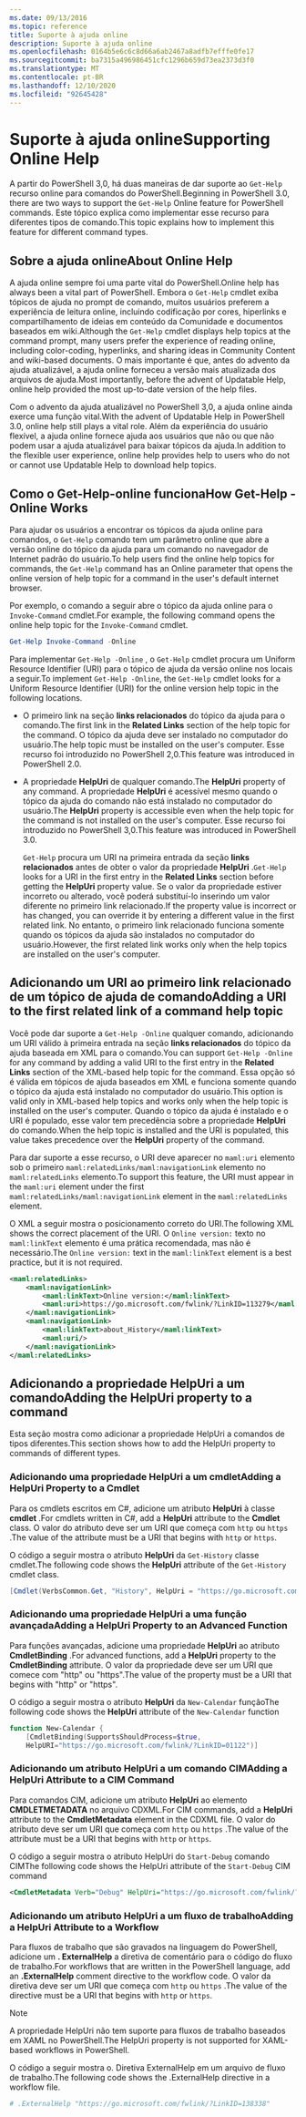 ```yaml
---
ms.date: 09/13/2016
ms.topic: reference
title: Suporte à ajuda online
description: Suporte à ajuda online
ms.openlocfilehash: 0164b5e6c6c8d66a6ab2467a8adfb7efffe0fe17
ms.sourcegitcommit: ba7315a496986451cfc1296b659d73ea2373d3f0
ms.translationtype: MT
ms.contentlocale: pt-BR
ms.lasthandoff: 12/10/2020
ms.locfileid: "92645428"
---
```

# <a name="supporting-online-help"></a><span data-ttu-id="a2eff-103">Suporte à ajuda online</span><span class="sxs-lookup"><span data-stu-id="a2eff-103">Supporting Online Help</span></span>

<span data-ttu-id="a2eff-104">A partir do PowerShell 3,0, há duas maneiras de dar suporte ao `Get-Help` recurso online para comandos do PowerShell.</span><span class="sxs-lookup"><span data-stu-id="a2eff-104">Beginning in PowerShell 3.0, there are two ways to support the `Get-Help` Online feature for PowerShell commands.</span></span> <span data-ttu-id="a2eff-105">Este tópico explica como implementar esse recurso para diferentes tipos de comando.</span><span class="sxs-lookup"><span data-stu-id="a2eff-105">This topic explains how to implement this feature for different command types.</span></span>

## <a name="about-online-help"></a><span data-ttu-id="a2eff-106">Sobre a ajuda online</span><span class="sxs-lookup"><span data-stu-id="a2eff-106">About Online Help</span></span>

<span data-ttu-id="a2eff-107">A ajuda online sempre foi uma parte vital do PowerShell.</span><span class="sxs-lookup"><span data-stu-id="a2eff-107">Online help has always been a vital part of PowerShell.</span></span> <span data-ttu-id="a2eff-108">Embora o `Get-Help` cmdlet exiba tópicos de ajuda no prompt de comando, muitos usuários preferem a experiência de leitura online, incluindo codificação por cores, hiperlinks e compartilhamento de ideias em conteúdo da Comunidade e documentos baseados em wiki.</span><span class="sxs-lookup"><span data-stu-id="a2eff-108">Although the `Get-Help` cmdlet displays help topics at the command prompt, many users prefer the experience of reading online, including color-coding, hyperlinks, and sharing ideas in Community Content and wiki-based documents.</span></span> <span data-ttu-id="a2eff-109">O mais importante é que, antes do advento da ajuda atualizável, a ajuda online forneceu a versão mais atualizada dos arquivos de ajuda.</span><span class="sxs-lookup"><span data-stu-id="a2eff-109">Most importantly, before the advent of Updatable Help, online help provided the most up-to-date version of the help files.</span></span>

<span data-ttu-id="a2eff-110">Com o advento da ajuda atualizável no PowerShell 3,0, a ajuda online ainda exerce uma função vital.</span><span class="sxs-lookup"><span data-stu-id="a2eff-110">With the advent of Updatable Help in PowerShell 3.0, online help still plays a vital role.</span></span> <span data-ttu-id="a2eff-111">Além da experiência do usuário flexível, a ajuda online fornece ajuda aos usuários que não ou que não podem usar a ajuda atualizável para baixar tópicos da ajuda.</span><span class="sxs-lookup"><span data-stu-id="a2eff-111">In addition to the flexible user experience, online help provides help to users who do not or cannot use Updatable Help to download help topics.</span></span>

## <a name="how-get-help--online-works"></a><span data-ttu-id="a2eff-112">Como o Get-Help-online funciona</span><span class="sxs-lookup"><span data-stu-id="a2eff-112">How Get-Help -Online Works</span></span>

<span data-ttu-id="a2eff-113">Para ajudar os usuários a encontrar os tópicos da ajuda online para comandos, o `Get-Help` comando tem um parâmetro online que abre a versão online do tópico da ajuda para um comando no navegador de Internet padrão do usuário.</span><span class="sxs-lookup"><span data-stu-id="a2eff-113">To help users find the online help topics for commands, the `Get-Help` command has an Online parameter that opens the online version of help topic for a command in the user's default internet browser.</span></span>

<span data-ttu-id="a2eff-114">Por exemplo, o comando a seguir abre o tópico da ajuda online para o `Invoke-Command` cmdlet.</span><span class="sxs-lookup"><span data-stu-id="a2eff-114">For example, the following command opens the online help topic for the `Invoke-Command` cmdlet.</span></span>

```powershell
Get-Help Invoke-Command -Online
```

<span data-ttu-id="a2eff-115">Para implementar `Get-Help -Online` , o `Get-Help` cmdlet procura um Uniform Resource Identifier (URI) para o tópico de ajuda da versão online nos locais a seguir.</span><span class="sxs-lookup"><span data-stu-id="a2eff-115">To implement `Get-Help -Online`, the `Get-Help` cmdlet looks for a Uniform Resource Identifier (URI) for the online version help topic in the following locations.</span></span>

- <span data-ttu-id="a2eff-116">O primeiro link na seção **links relacionados** do tópico da ajuda para o comando.</span><span class="sxs-lookup"><span data-stu-id="a2eff-116">The first link in the **Related Links** section of the help topic for the command.</span></span> <span data-ttu-id="a2eff-117">O tópico da ajuda deve ser instalado no computador do usuário.</span><span class="sxs-lookup"><span data-stu-id="a2eff-117">The help topic must be installed on the user's computer.</span></span> <span data-ttu-id="a2eff-118">Esse recurso foi introduzido no PowerShell 2,0.</span><span class="sxs-lookup"><span data-stu-id="a2eff-118">This feature was introduced in PowerShell 2.0.</span></span>

- <span data-ttu-id="a2eff-119">A propriedade **HelpUri** de qualquer comando.</span><span class="sxs-lookup"><span data-stu-id="a2eff-119">The **HelpUri** property of any command.</span></span> <span data-ttu-id="a2eff-120">A propriedade **HelpUri** é acessível mesmo quando o tópico da ajuda do comando não está instalado no computador do usuário.</span><span class="sxs-lookup"><span data-stu-id="a2eff-120">The **HelpUri** property is accessible even when the help topic for the command is not installed on the user's computer.</span></span> <span data-ttu-id="a2eff-121">Esse recurso foi introduzido no PowerShell 3,0.</span><span class="sxs-lookup"><span data-stu-id="a2eff-121">This feature was introduced in PowerShell 3.0.</span></span>

  <span data-ttu-id="a2eff-122">`Get-Help` procura um URI na primeira entrada da seção **links relacionados** antes de obter o valor da propriedade **HelpUri** .</span><span class="sxs-lookup"><span data-stu-id="a2eff-122">`Get-Help` looks for a URI in the first entry in the **Related Links** section before getting the **HelpUri** property value.</span></span> <span data-ttu-id="a2eff-123">Se o valor da propriedade estiver incorreto ou alterado, você poderá substituí-lo inserindo um valor diferente no primeiro link relacionado.</span><span class="sxs-lookup"><span data-stu-id="a2eff-123">If the property value is incorrect or has changed, you can override it by entering a different value in the first related link.</span></span> <span data-ttu-id="a2eff-124">No entanto, o primeiro link relacionado funciona somente quando os tópicos da ajuda são instalados no computador do usuário.</span><span class="sxs-lookup"><span data-stu-id="a2eff-124">However, the first related link works only when the help topics are installed on the user's computer.</span></span>

## <a name="adding-a-uri-to-the-first-related-link-of-a-command-help-topic"></a><span data-ttu-id="a2eff-125">Adicionando um URI ao primeiro link relacionado de um tópico de ajuda de comando</span><span class="sxs-lookup"><span data-stu-id="a2eff-125">Adding a URI to the first related link of a command help topic</span></span>

<span data-ttu-id="a2eff-126">Você pode dar suporte a `Get-Help -Online` qualquer comando, adicionando um URI válido à primeira entrada na seção **links relacionados** do tópico da ajuda baseada em XML para o comando.</span><span class="sxs-lookup"><span data-stu-id="a2eff-126">You can support `Get-Help -Online` for any command by adding a valid URI to the first entry in the **Related Links** section of the XML-based help topic for the command.</span></span> <span data-ttu-id="a2eff-127">Essa opção só é válida em tópicos de ajuda baseados em XML e funciona somente quando o tópico da ajuda está instalado no computador do usuário.</span><span class="sxs-lookup"><span data-stu-id="a2eff-127">This option is valid only in XML-based help topics and works only when the help topic is installed on the user's computer.</span></span> <span data-ttu-id="a2eff-128">Quando o tópico da ajuda é instalado e o URI é populado, esse valor tem precedência sobre a propriedade **HelpUri** do comando.</span><span class="sxs-lookup"><span data-stu-id="a2eff-128">When the help topic is installed and the URI is populated, this value takes precedence over the **HelpUri** property of the command.</span></span>

<span data-ttu-id="a2eff-129">Para dar suporte a esse recurso, o URI deve aparecer no `maml:uri` elemento sob o primeiro `maml:relatedLinks/maml:navigationLink` elemento no `maml:relatedLinks` elemento.</span><span class="sxs-lookup"><span data-stu-id="a2eff-129">To support this feature, the URI must appear in the `maml:uri` element under the first `maml:relatedLinks/maml:navigationLink` element in the `maml:relatedLinks` element.</span></span>

<span data-ttu-id="a2eff-130">O XML a seguir mostra o posicionamento correto do URI.</span><span class="sxs-lookup"><span data-stu-id="a2eff-130">The following XML shows the correct placement of the URI.</span></span> <span data-ttu-id="a2eff-131">O `Online version:` texto no `maml:linkText` elemento é uma prática recomendada, mas não é necessário.</span><span class="sxs-lookup"><span data-stu-id="a2eff-131">The `Online version:` text in the `maml:linkText` element is a best practice, but it is not required.</span></span>

```xml
<maml:relatedLinks>
    <maml:navigationLink>
        <maml:linkText>Online version:</maml:linkText>
        <maml:uri>https://go.microsoft.com/fwlink/?LinkID=113279</maml:uri>
    </maml:navigationLink>
    <maml:navigationLink>
        <maml:linkText>about_History</maml:linkText>
        <maml:uri/>
    </maml:navigationLink>
</maml:relatedLinks>
```

## <a name="adding-the-helpuri-property-to-a-command"></a><span data-ttu-id="a2eff-132">Adicionando a propriedade HelpUri a um comando</span><span class="sxs-lookup"><span data-stu-id="a2eff-132">Adding the HelpUri property to a command</span></span>

<span data-ttu-id="a2eff-133">Esta seção mostra como adicionar a propriedade HelpUri a comandos de tipos diferentes.</span><span class="sxs-lookup"><span data-stu-id="a2eff-133">This section shows how to add the HelpUri property to commands of different types.</span></span>

### <a name="adding-a-helpuri-property-to-a-cmdlet"></a><span data-ttu-id="a2eff-134">Adicionando uma propriedade HelpUri a um cmdlet</span><span class="sxs-lookup"><span data-stu-id="a2eff-134">Adding a HelpUri Property to a Cmdlet</span></span>

<span data-ttu-id="a2eff-135">Para os cmdlets escritos em C#, adicione um atributo **HelpUri** à classe **cmdlet** .</span><span class="sxs-lookup"><span data-stu-id="a2eff-135">For cmdlets written in C#, add a **HelpUri** attribute to the **Cmdlet** class.</span></span> <span data-ttu-id="a2eff-136">O valor do atributo deve ser um URI que começa com `http` ou `https` .</span><span class="sxs-lookup"><span data-stu-id="a2eff-136">The value of the attribute must be a URI that begins with `http` or `https`.</span></span>

<span data-ttu-id="a2eff-137">O código a seguir mostra o atributo **HelpUri** da `Get-History` classe cmdlet.</span><span class="sxs-lookup"><span data-stu-id="a2eff-137">The following code shows the **HelpUri** attribute of the `Get-History` cmdlet class.</span></span>

```csharp
[Cmdlet(VerbsCommon.Get, "History", HelpUri = "https://go.microsoft.com/fwlink/?LinkID=001122")]
```

### <a name="adding-a-helpuri-property-to-an-advanced-function"></a><span data-ttu-id="a2eff-138">Adicionando uma propriedade HelpUri a uma função avançada</span><span class="sxs-lookup"><span data-stu-id="a2eff-138">Adding a HelpUri Property to an Advanced Function</span></span>

<span data-ttu-id="a2eff-139">Para funções avançadas, adicione uma propriedade **HelpUri** ao atributo **CmdletBinding** .</span><span class="sxs-lookup"><span data-stu-id="a2eff-139">For advanced functions, add a **HelpUri** property to the **CmdletBinding** attribute.</span></span> <span data-ttu-id="a2eff-140">O valor da propriedade deve ser um URI que comece com "http" ou "https".</span><span class="sxs-lookup"><span data-stu-id="a2eff-140">The value of the property must be a URI that begins with "http" or "https".</span></span>

<span data-ttu-id="a2eff-141">O código a seguir mostra o atributo **HelpUri** da `New-Calendar` função</span><span class="sxs-lookup"><span data-stu-id="a2eff-141">The following code shows the **HelpUri** attribute of the `New-Calendar` function</span></span>

```powershell
function New-Calendar {
    [CmdletBinding(SupportsShouldProcess=$true,
    HelpURI="https://go.microsoft.com/fwlink/?LinkID=01122")]
```

### <a name="adding-a-helpuri-attribute-to-a-cim-command"></a><span data-ttu-id="a2eff-142">Adicionando um atributo HelpUri a um comando CIM</span><span class="sxs-lookup"><span data-stu-id="a2eff-142">Adding a HelpUri Attribute to a CIM Command</span></span>

<span data-ttu-id="a2eff-143">Para comandos CIM, adicione um atributo **HelpUri** ao elemento **CMDLETMETADATA** no arquivo CDXML.</span><span class="sxs-lookup"><span data-stu-id="a2eff-143">For CIM commands, add a **HelpUri** attribute to the **CmdletMetadata** element in the CDXML file.</span></span>
<span data-ttu-id="a2eff-144">O valor do atributo deve ser um URI que começa com `http` ou `https` .</span><span class="sxs-lookup"><span data-stu-id="a2eff-144">The value of the attribute must be a URI that begins with `http` or `https`.</span></span>

<span data-ttu-id="a2eff-145">O código a seguir mostra o atributo HelpUri do `Start-Debug` comando CIM</span><span class="sxs-lookup"><span data-stu-id="a2eff-145">The following code shows the HelpUri attribute of the `Start-Debug` CIM command</span></span>

```xml
<CmdletMetadata Verb="Debug" HelpUri="https://go.microsoft.com/fwlink/?LinkID=001122"/>
```

### <a name="adding-a-helpuri-attribute-to-a-workflow"></a><span data-ttu-id="a2eff-146">Adicionando um atributo HelpUri a um fluxo de trabalho</span><span class="sxs-lookup"><span data-stu-id="a2eff-146">Adding a HelpUri Attribute to a Workflow</span></span>

<span data-ttu-id="a2eff-147">Para fluxos de trabalho que são gravados na linguagem do PowerShell, adicione um **. ExternalHelp** a diretiva de comentário para o código do fluxo de trabalho.</span><span class="sxs-lookup"><span data-stu-id="a2eff-147">For workflows that are written in the PowerShell language, add an **.ExternalHelp** comment directive to the workflow code.</span></span> <span data-ttu-id="a2eff-148">O valor da diretiva deve ser um URI que começa com `http` ou `https` .</span><span class="sxs-lookup"><span data-stu-id="a2eff-148">The value of the directive must be a URI that begins with `http` or `https`.</span></span>

> [!NOTE]
> <span data-ttu-id="a2eff-149">A propriedade HelpUri não tem suporte para fluxos de trabalho baseados em XAML no PowerShell.</span><span class="sxs-lookup"><span data-stu-id="a2eff-149">The HelpUri property is not supported for XAML-based workflows in PowerShell.</span></span>

<span data-ttu-id="a2eff-150">O código a seguir mostra o. Diretiva ExternalHelp em um arquivo de fluxo de trabalho.</span><span class="sxs-lookup"><span data-stu-id="a2eff-150">The following code shows the .ExternalHelp directive in a workflow file.</span></span>

```powershell
# .ExternalHelp "https://go.microsoft.com/fwlink/?LinkID=138338"
```
